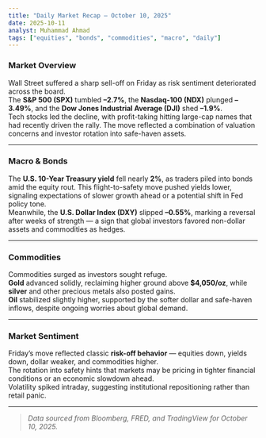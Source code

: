 ```yaml
---
title: "Daily Market Recap — October 10, 2025"
date: 2025-10-11
analyst: Muhammad Ahmad
tags: ["equities", "bonds", "commodities", "macro", "daily"]
---
```


### **Market Overview**

Wall Street suffered a sharp sell-off on Friday as risk sentiment deteriorated across the board.  
The **S&P 500 (SPX)** tumbled **–2.7%**, the **Nasdaq-100 (NDX)** plunged **–3.49%**, and the **Dow Jones Industrial Average (DJI)** shed **–1.9%**.  
Tech stocks led the decline, with profit-taking hitting large-cap names that had recently driven the rally. The move reflected a combination of valuation concerns and investor rotation into safe-haven assets.

---

### **Macro & Bonds**

The **U.S. 10-Year Treasury yield** fell nearly **2%**, as traders piled into bonds amid the equity rout. This flight-to-safety move pushed yields lower, signaling expectations of slower growth ahead or a potential shift in Fed policy tone.  
Meanwhile, the **U.S. Dollar Index (DXY)** slipped **–0.55%**, marking a reversal after weeks of strength — a sign that global investors favored non-dollar assets and commodities as hedges.

---

### **Commodities**

Commodities surged as investors sought refuge.  
**Gold** advanced solidly, reclaiming higher ground above **$4,050/oz**, while **silver** and other precious metals also posted gains.  
**Oil** stabilized slightly higher, supported by the softer dollar and safe-haven inflows, despite ongoing worries about global demand.  

---

### **Market Sentiment**

Friday’s move reflected classic **risk-off behavior** — equities down, yields down, dollar weaker, and commodities higher.  
The rotation into safety hints that markets may be pricing in tighter financial conditions or an economic slowdown ahead.  
Volatility spiked intraday, suggesting institutional repositioning rather than retail panic.

---

> *Data sourced from Bloomberg, FRED, and TradingView for October 10, 2025.*
